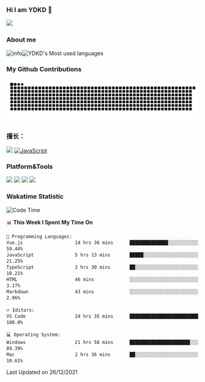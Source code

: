 ### Hi I am YDKD 👋

![](https://visitor-badge.glitch.me/badge?page_id=YDKD.readme)

### About me
![info](https://github-readme-stats.vercel.app/api?username=YDKD&show_icons=true&theme=cobalt)![YDKD's Most used languages](https://github-readme-stats.vercel.app/api/top-langs/?username=YDKD&layout=compact&hide_border=true&langs_count=8)

### My Github Contributions
![](https://raw.githubusercontent.com/YDKD/YDKD/main/assets/github-contribution-grid-snake.svg)

### 擅长：<br />
[![](https://img.shields.io/badge/-Vue.js-007396?style=flat-square&logo=Vue.js&logoColor=#4FC08D)](https://cn.vuejs.org/)
[![JavaScript](https://img.shields.io/badge/-JavaScript-f7e018?style=flat-square&logo=javascript&logoColor=white)]()

### Platform&Tools <br/>

[![]( https://img.shields.io/badge/macOS-Big%20Sur-292e33?style=flat-square&logo=apple&logoColor=ffffff )]() [![](https://img.shields.io/badge/Windows-10-2376bc?style=flat-square&logo=windows&logoColor=ffffff)]() [![]( https://img.shields.io/badge/IDE-Visual%20Studio%20Code-blue?style=flat-square&logo=visual-studio-code&logoColor=ffffff )]() [![]( https://img.shields.io/badge/iPhone-12-999999?style=flat-square&logo=apple&logoColor=ffffff)]() <br />

### Wakatime Statistic
<!--START_SECTION:waka-->
![Code Time](http://img.shields.io/badge/Code%20Time-271%20hrs%2012%20mins-blue)

📊 **This Week I Spent My Time On** 

```text
💬 Programming Languages: 
Vue.js                   14 hrs 36 mins      ██████████████░░░░░░░░░░░   59.44% 
JavaScript               5 hrs 13 mins       █████░░░░░░░░░░░░░░░░░░░░   21.25% 
TypeScript               2 hrs 30 mins       ██░░░░░░░░░░░░░░░░░░░░░░░   10.21% 
HTML                     46 mins             ░░░░░░░░░░░░░░░░░░░░░░░░░   3.17% 
Markdown                 43 mins             ░░░░░░░░░░░░░░░░░░░░░░░░░   2.96%

🔥 Editors: 
VS Code                  24 hrs 35 mins      █████████████████████████   100.0%

💻 Operating System: 
Windows                  21 hrs 58 mins      ██████████████████████░░░   89.39% 
Mac                      2 hrs 36 mins       ██░░░░░░░░░░░░░░░░░░░░░░░   10.61%

```


 Last Updated on 26/12/2021
<!--END_SECTION:waka-->

<!--
**YDKD/YDKD** is a ✨ _special_ ✨ repository because its `README.md` (this file) appears on your GitHub profile.

Here are some ideas to get you started:

- 🔭 I’m currently working on ...
- 🌱 I’m currently learning ...
- 👯 I’m looking to collaborate on ...
- 🤔 I’m looking for help with ...
- 💬 Ask me about ...
- 📫 How to reach me: ...
- 😄 Pronouns: ...
- ⚡ Fun fact: ...
-->
